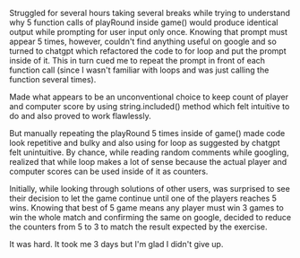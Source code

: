 Struggled for several hours taking several breaks while trying to understand why 5 function calls of playRound inside game() would produce identical output while prompting for user input only once. Knowing that prompt must appear 5 times, however, couldn't find anything useful on google and so turned to chatgpt which refactored the code to for loop and put the prompt inside of it. This in turn cued me to repeat the prompt in front of each function call (since I wasn't familiar with loops and was just calling the function several times).

Made what appears to be an unconventional choice to keep count of player and computer score by using string.included() method which felt intuitive to do and also proved to work flawlessly.

But manually repeating the playRound 5 times inside of game() made code look repetitive and bulky and also using for loop as suggested by chatgpt felt unintuitive. By chance, while reading random comments while googling, realized that while loop makes a lot of sense because the actual player and computer scores can be used inside of it as counters.

Initially, while looking through solutions of other users, was surprised to see their decision to let the game continue until one of the players reaches 5 wins. Knowing that best of 5 game means any player must win 3 games to win the whole match and confirming the same on google, decided to reduce the counters from 5 to 3 to match the result expected by the exercise.

It was hard. It took me 3 days but I'm glad I didn't give up.